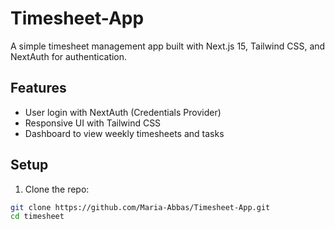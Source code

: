# Timesheet-App

A simple timesheet management app built with Next.js 15, Tailwind CSS, and NextAuth for authentication.

## Features

- User login with NextAuth (Credentials Provider)  
- Responsive UI with Tailwind CSS  
- Dashboard to view weekly timesheets and tasks  

## Setup

1. Clone the repo:  
```bash
git clone https://github.com/Maria-Abbas/Timesheet-App.git
cd timesheet
